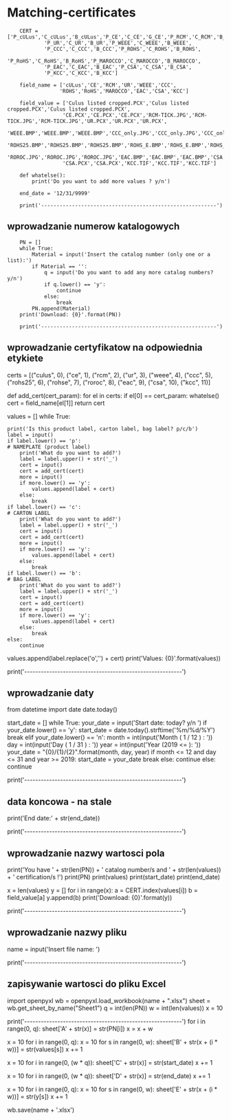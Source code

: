 # Matching-certificates
        CERT = ['P_cULus','C_cULus','B_cULus','P_CE','C_CE','G_CE','P_RCM','C_RCM','B_RCM',
                'P_UR','C_UR','B_UR','P_WEEE','C_WEEE','B_WEEE',
                'P_CCC','C_CCC','B_CCC','P_ROHS','C_ROHS','B_ROHS',
                'P_RoHS','C_RoHS','B_RoHS','P_MAROCCO','C_MAROCCO','B_MAROCCO',
                'P_EAC','C_EAC','B_EAC','P_CSA','C_CSA','B_CSA',
                'P_KCC','C_KCC','B_KCC']

        field_name = ['cULus','CE','RCM','UR','WEEE','CCC',
                     'ROHS','RoHS','MAROCCO','EAC','CSA','KCC']

        field_value = ['Culus listed cropped.PCX','Culus listed cropped.PCX','Culus listed cropped.PCX',
                      'CE.PCX','CE.PCX','CE.PCX','RCM-TICK.JPG','RCM-TICK.JPG','RCM-TICK.JPG','UR.PCX','UR.PCX','UR.PCX',
                      'WEEE.BMP','WEEE.BMP','WEEE.BMP','CCC_only.JPG','CCC_only.JPG','CCC_only.JPG',
                      'ROHS25.BMP','ROHS25.BMP','ROHS25.BMP','ROHS_E.BMP','ROHS_E.BMP','ROHS_E.BMP',
                      'ROROC.JPG','ROROC.JPG','ROROC.JPG','EAC.BMP','EAC.BMP','EAC.BMP','CSA.PCX',
                      'CSA.PCX','CSA.PCX','KCC.TIF','KCC.TIF','KCC.TIF']

        def whatelse():
            print('Do you want to add more values ? y/n')

        end_date = '12/31/9999'

        print('---------------------------------------------------------')
## wprowadzanie numerow katalogowych
        PN = []
        while True:
            Material = input('Insert the catalog number (only one or a list):')
            if Material == '':
                q = input('Do you want to add any more catalog numbers? y/n')
                if q.lower() == 'y':
                    continue
                else:
                    break
            PN.append(Material)
        print('Download: {0}'.format(PN))

        print('---------------------------------------------------------')
## wprowadzanie certyfikatow na odpowiednia etykiete
certs = [("culus", 0), ("ce", 1), ("rcm", 2), ("ur", 3), ("weee", 4), ("ccc", 5), ("rohs25", 6), ("rohse", 7),
         ("roroc", 8), ("eac", 9), ("csa", 10), ("kcc", 11)]

def add_cert(cert_param):
    for el in certs:
        if el[0] == cert_param:
            whatelse()
            cert = field_name[el[1]]
    return cert


values = []
while True:

    print('Is this product label, carton label, bag label? p/c/b')
    label = input()
    if label.lower() == 'p':                                                                # NAMEPLATE (product label)
        print('What do you want to add?')
        label = label.upper() + str('_')
        cert = input()
        cert = add_cert(cert)
        more = input()
        if more.lower() == 'y':
            values.append(label + cert)
        else:
            break
    if label.lower() == 'c':                                                                # CARTON LABEL
        print('What do you want to add?')
        label = label.upper() + str('_')
        cert = input()
        cert = add_cert(cert)
        more = input()
        if more.lower() == 'y':
            values.append(label + cert)
        else:
            break
    if label.lower() == 'b':                                                                # BAG LABEL
        print('What do you want to add?')
        label = label.upper() + str('_')
        cert = input()
        cert = add_cert(cert)
        more = input()
        if more.lower() == 'y':
            values.append(label + cert)
        else:
            break
    else:
        continue

values.append(label.replace('o','') + cert)
print('Values: {0}'.format(values))

print('---------------------------------------------------------')
## wprowadzanie daty

from datetime import date
date.today()

start_date = []
while True:
    your_date = input('Start date: today? y/n ')
    if your_date.lower() == 'y':
        start_date = date.today().strftime('%m/%d/%Y')
        break
    elif your_date.lower() == 'n':
        month = int(input('Month ( 1 / 12 ) : '))
        day = int(input('Day ( 1 / 31 ) : '))
        year = int(input('Year (2019 <= ): '))
        your_date = "{0}/{1}/{2}".format(month, day, year)
        if month <= 12 and day <= 31 and year >= 2019:
            start_date = your_date
            break
        else:
            continue
    else:
        continue

print('---------------------------------------------------------')
## data koncowa - na stale
print('End date:' + str(end_date))

print('---------------------------------------------------------')
## wprowadzanie nazwy wartosci pola
print('You have ' + str(len(PN)) + ' catalog number/s and ' + str(len(values)) + ' certification/s !')
print(PN)
print(values)
print(start_date)
print(end_date)


x = len(values)
y = []
for i in range(x):
    a = CERT.index(values[i])
    b = field_value[a]
    y.append(b)
print('Download: {0}'.format(y))

print('---------------------------------------------------------')
## wprowadzanie nazwy pliku

name = input('Insert file name: ')

print('---------------------------------------------------------')
## zapisywanie wartosci do pliku Excel

import openpyxl
wb = openpyxl.load_workbook(name + ".xlsx")
sheet = wb.get_sheet_by_name("Sheet1")
q = int(len(PN))
w = int(len(values))
x = 10

print('---------------------------------------------------------')
for i in range(0, q):
        sheet['A' + str(x)] = str(PN[i])
        x = x + w

x = 10
for i in range(0, q):
    x = 10
    for s in range(0, w):
        sheet['B' + str(x + (i * w))] = str(values[s])
        x += 1

x = 10
for i in range(0, (w * q)):
        sheet['C' + str(x)] = str(start_date)
        x += 1

x = 10
for i in range(0, (w * q)):
        sheet['D' + str(x)] = str(end_date)
        x += 1

x = 10
for i in range(0, q):
    x = 10
    for s in range(0, w):
        sheet['E' + str(x + (i * w))] = str(y[s])
        x += 1

wb.save(name + '.xlsx')


